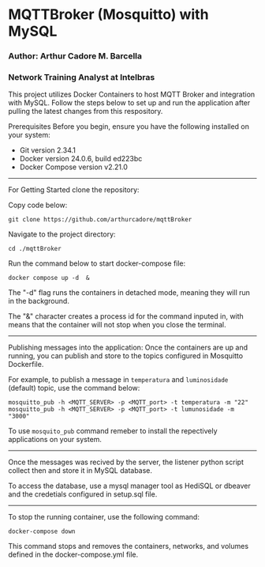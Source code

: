 # MQTTBroker (Mosquitto) with MySQL  

### Author: Arthur Cadore M. Barcella
### Network Training Analyst at Intelbras

This project utilizes Docker Containers to host MQTT Broker and integration with MySQL. 
Follow the steps below to set up and run the application after pulling the latest changes from this respository.

Prerequisites
Before you begin, ensure you have the following installed on your system:

- Git version 2.34.1
- Docker version 24.0.6, build ed223bc
- Docker Compose version v2.21.0

---

For Getting Started clone the repository:

Copy code below: 

```
git clone https://github.com/arthurcadore/mqttBroker
```
Navigate to the project directory:
```
cd ./mqttBroker
```

Run the command below to start docker-compose file: 

```
docker compose up -d  & 
```
The "-d" flag runs the containers in detached mode, meaning they will run in the background.

The "&" character creates a process id for the command inputed in, with means that the container will not stop when you close the terminal. 

---

Publishing messages into the application:
Once the containers are up and running, you can publish and store to the topics configured in Mosquitto Dockerfile.

For example, to publish a message in `temperatura` and `luminosidade` (default) topic, use the command below: 

```
mosquitto_pub -h <MQTT_SERVER> -p <MQTT_port> -t temperatura -m "22"
mosquitto_pub -h <MQTT_SERVER> -p <MQTT_port> -t lumunosidade -m "3000"
```

To use `mosquito_pub` command remeber to install the repectively applications on your system. 

---

Once the messages was recived by the server, the listener python script collect then and store it in MySQL database. 

To access the database, use a mysql manager tool as HediSQL or dbeaver and the credetials configured in setup.sql file. 

---

To stop the running container, use the following command:

```
docker-compose down
```

This command stops and removes the containers, networks, and volumes defined in the docker-compose.yml file.
